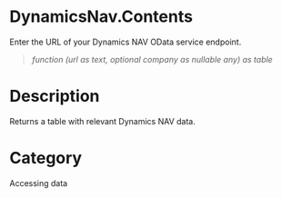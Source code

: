 ﻿# DynamicsNav.Contents
Enter the URL of your Dynamics NAV OData service endpoint.
> _function (url as text, optional company as nullable any) as table_
# Description 
Returns a table with relevant Dynamics NAV data. 
# Category 
Accessing data
